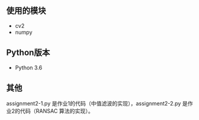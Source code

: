 使用的模块
---
- cv2
- numpy

Python版本
---
- Python 3.6

其他
---
assignment2-1.py 是作业1的代码（中值滤波的实现），assignment2-2.py 是作业2的代码（RANSAC 算法的实现）。